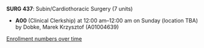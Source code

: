 **SURG 437**: Subin/Cardiothoracic Surgery (7 units)

- **A00** (Clinical Clerkship) at 12:00 am–12:00 am on Sunday (location TBA) by Dobke, Marek Krzysztof (A01004639)

[Enrollment numbers over time](./SURG437.tsv)

